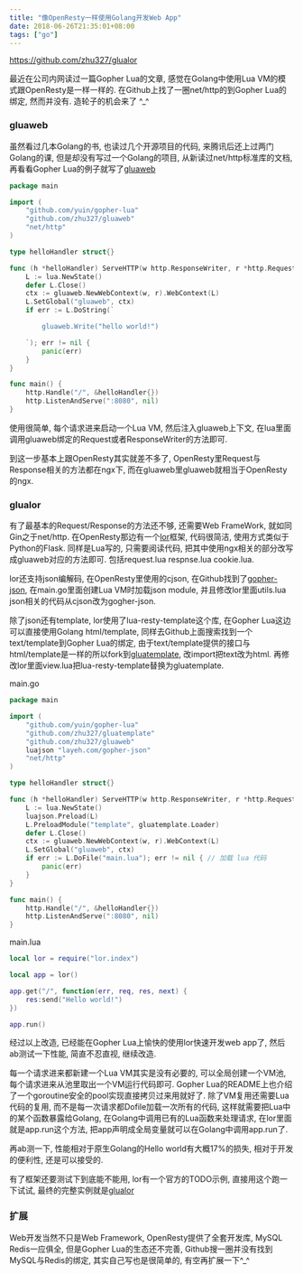 ```yaml
---
title: "像OpenResty一样使用Golang开发Web App"
date: 2018-06-26T21:35:01+08:00
tags: ["go"]
---
```


<https://github.com/zhu327/glualor>

最近在公司内网读过一篇Gopher Lua的文章, 感觉在Golang中使用Lua VM的模式跟OpenResty是一样一样的. 在Github上找了一圈net/http的到Gopher Lua的绑定, 然而并没有. 造轮子的机会来了 ^_^

### gluaweb

虽然看过几本Golang的书, 也读过几个开源项目的代码, 来腾讯后还上过两门Golang的课, 但是却没有写过一个Golang的项目, 从新读过net/http标准库的文档, 再看看Gopher Lua的例子就写了[gluaweb](https://github.com/zhu327/gluaweb)

<!--more-->

```go
package main

import (
	"github.com/yuin/gopher-lua"
	"github.com/zhu327/gluaweb"
	"net/http"
)

type helloHandler struct{}

func (h *helloHandler) ServeHTTP(w http.ResponseWriter, r *http.Request) {
	L := lua.NewState()
	defer L.Close()
	ctx := gluaweb.NewWebContext(w, r).WebContext(L)
	L.SetGlobal("gluaweb", ctx)
	if err := L.DoString(`

        gluaweb.Write("hello world!")

    `); err != nil {
		panic(err)
	}
}

func main() {
	http.Handle("/", &helloHandler{})
	http.ListenAndServe(":8080", nil)
}
```

使用很简单, 每个请求进来启动一个Lua VM, 然后注入gluaweb上下文, 在lua里面调用gluaweb绑定的Request或者ResponseWriter的方法即可.

到这一步基本上跟OpenResty其实就差不多了, OpenResty里Request与Response相关的方法都在ngx下, 而在gluaweb里gluaweb就相当于OpenResty的ngx.

### glualor

有了最基本的Request/Response的方法还不够, 还需要Web FrameWork, 就如同Gin之于net/http. 在OpenResty那边有一个[lor](https://github.com/sumory/lor)框架, 代码很简洁, 使用方式类似于Python的Flask. 同样是Lua写的, 只需要阅读代码, 把其中使用ngx相关的部分改写成gluaweb对应的方法即可. 包括request.lua respnse.lua cookie.lua.

lor还支持json编解码, 在OpenResty里使用的cjson, 在Github找到了[gopher-json](https://github.com/layeh/gopher-json), 在main.go里面创建Lua VM时加载json module, 并且修改lor里面utils.lua json相关的代码从cjson改为gogher-json.

除了json还有template, lor使用了lua-resty-template这个库, 在Gopher Lua这边可以直接使用Golang html/template, 同样去Github上面搜索找到一个text/template到Gopher Lua的绑定, 由于text/template提供的接口与html/template是一样的所以fork到[gluatemplate](https://github.com/zhu327/gluatemplate), 改import把text改为html. 再修改lor里面view.lua把lua-resty-template替换为gluatemplate.

main.go

```go
package main

import (
	"github.com/yuin/gopher-lua"
	"github.com/zhu327/gluatemplate"
	"github.com/zhu327/gluaweb"
	luajson "layeh.com/gopher-json"
	"net/http"
)

type helloHandler struct{}

func (h *helloHandler) ServeHTTP(w http.ResponseWriter, r *http.Request) {
	L := lua.NewState()
    luajson.Preload(L)
	L.PreloadModule("template", gluatemplate.Loader)
	defer L.Close()
	ctx := gluaweb.NewWebContext(w, r).WebContext(L)
	L.SetGlobal("gluaweb", ctx)
	if err := L.DoFile("main.lua"); err != nil { // 加载 lua 代码
		panic(err)
	}
}

func main() {
	http.Handle("/", &helloHandler{})
	http.ListenAndServe(":8080", nil)
}
```

main.lua

```lua
local lor = require("lor.index")

local app = lor()

app.get("/", function(err, req, res, next) {
	res:send("Hello world!")            
})

app.run()
```

经过以上改造, 已经能在Gopher Lua上愉快的使用lor快速开发web app了, 然后ab测试一下性能, 简直不忍直视, 继续改造.

每一个请求进来都新建一个Lua VM其实是没有必要的, 可以全局创建一个VM池, 每个请求进来从池里取出一个VM运行代码即可. Gopher Lua的README上也介绍了一个goroutine安全的pool实现直接拷贝过来用就好了. 除了VM复用还需要Lua代码的复用, 而不是每一次请求都Dofile加载一次所有的代码, 这样就需要把Lua中的某个函数暴露给Golang, 在Golang中调用已有的Lua函数来处理请求, 在lor里面就是app.run这个方法, 把app声明成全局变量就可以在Golang中调用app.run了.

再ab测一下, 性能相对于原生Golang的Hello world有大概17%的损失, 相对于开发的便利性, 还是可以接受的.

有了框架还要测试下到底能不能用, lor有一个官方的TODO示例, 直接用这个跑一下试试, 最终的完整实例就是[glualor](https://github.com/zhu327/glualor)

### 扩展

Web开发当然不只是Web Framework, OpenResty提供了全套开发库, MySQL Redis一应俱全, 但是Gopher Lua的生态还不完善, Github搜一圈并没有找到MySQL与Redis的绑定, 其实自己写也是很简单的, 有空再扩展一下^_^